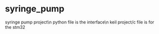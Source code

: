 # syringe_pump
syringe pump project\n
python file is the interface\n
keil project/c file is for the stm32
